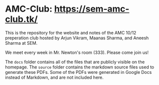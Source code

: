 # AMC-Club: https://sem-amc-club.tk/
This is the repository for the website and notes of the AMC 10/12 preperation club hosted by Arjun Vikram, Maanas Sharma, and Aneesh Sharma at SEM.

We meet every week in Mr. Newton's room (333). Please come join us!

The `docs` folder contains all of the files that are publicly visible on the homepage. The `source` folder contains the markdown source files used to generate these PDFs. Some of the PDFs were generated in Google Docs instead of Markdown, and are not included here.
